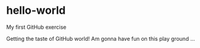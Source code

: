 # hello-world
My first GitHub exercise

Getting the taste of GitHub world!
Am gonna have fun on this play ground ...
